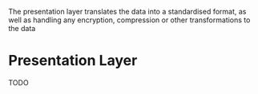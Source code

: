 The presentation layer translates the data into a standardised format, as well as handling any encryption, compression or other transformations to the data
# Presentation Layer
TODO